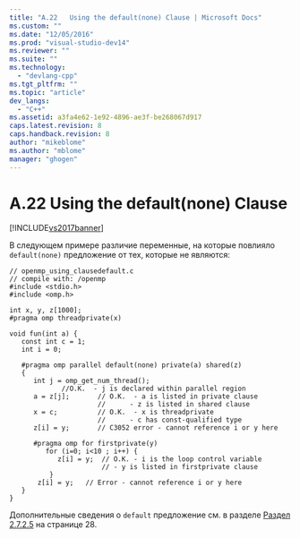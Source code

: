 ```yaml
---
title: "A.22   Using the default(none) Clause | Microsoft Docs"
ms.custom: ""
ms.date: "12/05/2016"
ms.prod: "visual-studio-dev14"
ms.reviewer: ""
ms.suite: ""
ms.technology: 
  - "devlang-cpp"
ms.tgt_pltfrm: ""
ms.topic: "article"
dev_langs: 
  - "C++"
ms.assetid: a3fa4e62-1e92-4896-ae3f-be268067d917
caps.latest.revision: 8
caps.handback.revision: 8
author: "mikeblome"
ms.author: "mblome"
manager: "ghogen"
---
```

# A.22   Using the default(none) Clause
[!INCLUDE[vs2017banner](../../assembler/inline/includes/vs2017banner.md)]

В следующем примере различие переменные, на которые повлияло `default(none)` предложение от тех, которые не являются:  
  
```  
// openmp_using_clausedefault.c  
// compile with: /openmp  
#include <stdio.h>  
#include <omp.h>  
  
int x, y, z[1000];  
#pragma omp threadprivate(x)  
  
void fun(int a) {  
   const int c = 1;  
   int i = 0;  
  
   #pragma omp parallel default(none) private(a) shared(z)  
   {  
      int j = omp_get_num_thread();  
             //O.K.  - j is declared within parallel region  
      a = z[j];       // O.K.  - a is listed in private clause  
                      //      - z is listed in shared clause  
      x = c;          // O.K.  - x is threadprivate  
                      //      - c has const-qualified type  
      z[i] = y;       // C3052 error - cannot reference i or y here  
  
      #pragma omp for firstprivate(y)  
         for (i=0; i<10 ; i++) {  
            z[i] = y;  // O.K. - i is the loop control variable  
                       // - y is listed in firstprivate clause  
          }  
       z[i] = y;   // Error - cannot reference i or y here  
   }  
}  
```  
  
 Дополнительные сведения о `default` предложение см. в разделе  [Раздел 2.7.2.5](../../parallel/openmp/2-7-2-5-default.md) на странице 28.